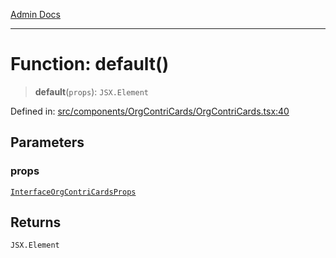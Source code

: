 [Admin Docs](/)

***

# Function: default()

> **default**(`props`): `JSX.Element`

Defined in: [src/components/OrgContriCards/OrgContriCards.tsx:40](https://github.com/PalisadoesFoundation/talawa-admin/blob/main/src/components/OrgContriCards/OrgContriCards.tsx#L40)

## Parameters

### props

[`InterfaceOrgContriCardsProps`](../../types/Contribution/interface/interfaces/InterfaceOrgContriCardsProps.md)

## Returns

`JSX.Element`
